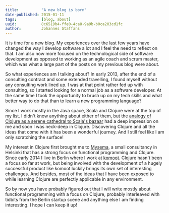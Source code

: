 ```yaml
---
title:          "A new blog is born"
date-published: 2015-01-11
tags:           [blog, about]
uuid:           8c6519b4-ffe0-4ca8-9a9b-b0ca203cd1fc
author:         Johannes Staffans
---
```


It is time for a new blog. My experiences over the last few years have changed the way I develop software a lot and I feel the need to reflect on that. 
I am also now more focused on the technological side of software development as opposed to working as an agile coach and scrum master, which was what
a large part of the posts on my previous blog were about. 

So what experiences am I talking about? In early 2013, after the end of a consulting contract and some extended travelling, 
I found myself without any consulting work lined up. I was at that point rather fed up with consulting, so I started looking
for a normal job as a software developer. At the same time I took the opportunity to brush up on my tech skills and what 
better way to do that than to learn a new programming language?

Since I work mostly in the Java space, Scala and Clojure were at the top of my list. I didn't know anything about either of
them, but the [analogy of Clojure as a serene cathedral to Scala's bazaar][scala-clojure-cathedral] had a deep impression on me 
and soon I was neck-deep in Clojure. Discovering Clojure and all the ideas that come with it has been a wonderful journey. 
And I still feel like I am only scratching the surface!

My interest in Clojure first brought me to [Mysema][mysema], a small consultancy in Helsinki that has a strong focus
on functional programming and Clojure. Since early 2014 I live in Berlin where I work at [komoot][komoot]. Clojure
hasn't been a focus so far at work, but being involved with the development of a hugely successful product like komoot 
luckily brings its own set of interesting challenges. And besides, most of the ideas that I have been exposed to while learning 
Clojure are perfectly applicable in any environment. 

So by now you have probably figured out that I will write mostly about functional programming with a focus on Clojure,
probably interleaved with tidbits from the Berlin startup scene and anything else I am finding interesting. I hope
I can keep it up!

[scala-clojure-cathedral]: http://java.dzone.com/articles/my-scala-vs-clojure-impression
[mysema]: http://mysema.com/
[komoot]: https://www.komoot.de





